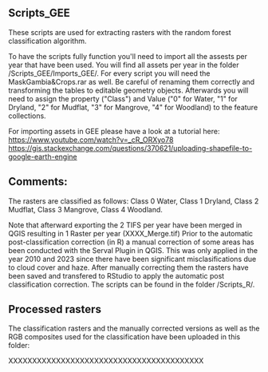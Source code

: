 ## Scripts_GEE

These scripts are used for extracting rasters with the random forest classification algorithm. 

To have the scripts fully function you'll need to import all the assests per year that have been used. You will find all assets per year in the folder /Scripts_GEE/Imports_GEE/. For every script you will need the MaskGambia&Crops.rar as well. Be careful of renaming them correctly and transforming the tables to editable geometry objects. Afterwards you will need to assign the property ("Class") and Value ("0" for Water, "1" for Dryland, "2" for Mudflat, "3" for Mangrove, "4" for Woodland) to the feature collections.

For importing assets in GEE please have a look at a tutorial here: 
https://www.youtube.com/watch?v=_cR_ORXyo78 
https://gis.stackexchange.com/questions/370621/uploading-shapefile-to-google-earth-engine


## Comments: 

The rasters are classified as follows: Class 0 Water, Class 1 Dryland, Class 2 Mudflat, Class 3 Mangrove, Class 4 Woodland.  

Note that afterward exporting the 2 TIFS per year have been merged in QGIS resulting in 1 Raster per year (XXXX_Merge.tif) Prior to the automatic post-classification correction (in R) a manual correction of some areas has been conducted with the Serval Plugin in QGIS. This was only applied in the year 2010 and 2023 since there have been significant misclasifications due to cloud cover and haze. After manually correcting them the rasters have been saved and transfered to RStudio to apply the automatic post classification correction. The scripts can be found in the folder /Scripts_R/.


## Processed rasters 

The classification rasters and the manually corrected versions as well as the RGB composites used for the classification have been uploaded in this folder: 

XXXXXXXXXXXXXXXXXXXXXXXXXXXXXXXXXXXXXXXXX


